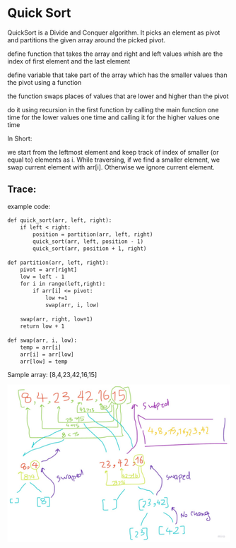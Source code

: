 # Quick Sort

QuickSort is a Divide and Conquer algorithm. It picks an element as pivot and partitions the given array around the picked pivot.

define function that takes the array and right and left values whish are the index of first element and the last element

define variable that take part of the array which has the smaller values than the pivot using a function

the function swaps places of values that are lower and higher than the pivot

do it using recursion in the first function
by calling the main function one time for the lower values one time and calling it for the higher values one time

In Short:

we start from the leftmost element and keep track of index of smaller (or equal to) elements as i. While traversing, if we find a smaller element, we swap current element with arr[i]. Otherwise we ignore current element.

## Trace:

example code:

```
def quick_sort(arr, left, right):
    if left < right:
        position = partition(arr, left, right)
        quick_sort(arr, left, position - 1)
        quick_sort(arr, position + 1, right)

def partition(arr, left, right):
    pivot = arr[right]
    low = left - 1
    for i in range(left,right):
        if arr[i] <= pivot:
            low +=1
            swap(arr, i, low)

    swap(arr, right, low+1)
    return low + 1

def swap(arr, i, low):
    temp = arr[i]
    arr[i] = arr[low]
    arr[low] = temp

```

Sample array: [8,4,23,42,16,15]

![image](../../../assets/quick_blog.jpg)
